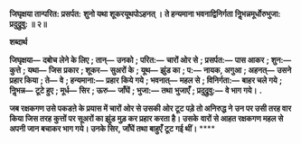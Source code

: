 **जिघृक्षया तान्परित: प्रसर्पत:** **शुनो यथा शूकरयूथपोऽहनत् ।** **ते हन्यमाना भवनाद्विनिर्गता** **निॢभन्नमूर्धोरुभुजा: प्रदुद्रुवु: ॥ २॥** 

**शब्दार्थ** 

**जिघृक्षया—** **दबोच लेने के लिए** **; तान्—** **उनको** **; परित:—** **चारों ओर से** **; प्रसर्पत:—** **पास आकर** **; शुन:—** **कुत्ते** **; यथा—** **जिस** **प्रकार** **; शूकर—** **सुअरों के** **; यूथ—** **झुंड का** **; प:—** **नायक, अगुआ** **; अहनत्—** **उसने प्रहार किया** **; ते—** **वे** **; हन्यमाना:—** **प्रहार** **किये गये** **; भवनात्—** **महल से** **; विनिर्गता:—** **बाहर चले गये** **; निॢभन्न—** **टूटे हुए** **; मूर्ध—** **सिर** **; ऊरु—** **जाँघें** **; भुजा:—** **तथा** **भुजाएँ** **; प्रदुद्रुवु:—** **वे भाग गये।** **.** 

**जब रक्षकगण उसे पकडऩे के प्रयास में चारों ओर से उसकी ओर टूट पड़े तो अनिरुद्ध ने** **उन पर उसी तरह वार किया जिस तरह कुत्तों पर सूअरों का झुंड मुड़ कर प्रहार करता है। उसके** **वारों से आहत रक्षकगण महल से अपनी जान बचाकर भाग गये। उनके सिर, जाँघें तथा बाहुएँ** **टूट गई थीं।** **** 